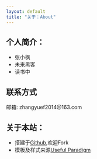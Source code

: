```yaml
---
layout: default
title: "关于：About"
---
```


## 个人简介：

* 张小枫
* 未来黑客
* 读书中

## 联系方式

<p class="contact">
 邮箱: zhangyuef2014@163.com
</p>

## 关于本站：

* 搭建于[Github](https://github.com/ZhangYuef/ZhangYuef.github.io),欢迎Fork
* 模板及样式来源[Useful Paradigm](http://usefulparadigm.com/)



